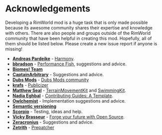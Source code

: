 # Acknowledgements

Developing a RimWorld mod is a huge task that is only made possible because its awesome community shares their expertise and knowledge with others. There are also people and groups outside of the RimWorld community that have been helpful in creating this mod.  Hopefully, all of them should be listed below. Please create a new issue report if anyone is missing!

* **[Andreas Pardeike](https://www.patreon.com/pardeike/posts)** - [Harmony](https://harmony.pardeike.net/).
* **[bbradson](https://github.com/bbradson)** - [Performance Fish](https://github.com/bbradson/Performance-Fish), suggestions and advice.
* **[Biomes! Team](https://github.com/biomes-team/)**
* **[CaptainArbitrary](https://github.com/CaptainArbitrary/)** - Suggestions and advice.
* **[Dubs Mods](https://www.patreon.com/dubwise56)** - [Dubs Mods community](https://discord.gg/bajcjsu)
* **[krafs](https://github.com/krafs/)** - [Publicizer](https://github.com/krafs/Publicizer)
* **[Matthew Seal](https://github.com/MSeal)** - [TerrainMovementKit](https://github.com/MSeal/RimworldTerrainMovementKit) and [SwimmingKit](https://github.com/MSeal/RimworldSwimming).
* **[Nadia Eghbal](https://github.com/nayafia)** - [Contributing Guides: A Template](https://github.com/nayafia/contributing-template).
* **[Owlchemist](https://steamcommunity.com/id/owlchemist/myworkshopfiles/?appid=294100)** - Implementation suggestions and advice.
* **[Semantic versioning](https://semver.org/)**
* **[Scorpio](https://steamcommunity.com/id/scorpio/myworkshopfiles/?appid=294100)** - Testing, ideas and help.
* **[Vicky Brasseur](https://www.vmbrasseur.com)** - [Forge your future with Open Source](https://pragprog.com/titles/vbopens/forge-your-future-with-open-source/).
* **[Zeracronius](https://github.com/Zeracronius/)** - Suggestions and advice.
* **[Zetrith](https://github.com/Zetrith)** - [Prepatcher](https://github.com/Zetrith/Prepatcher/)
